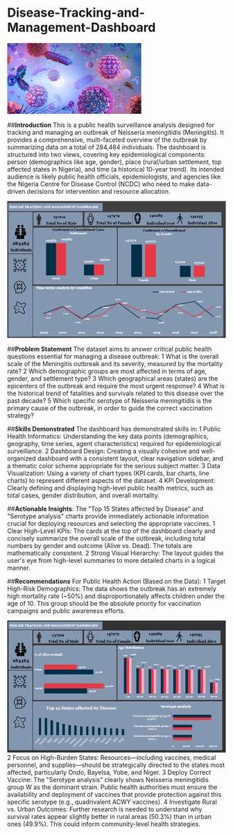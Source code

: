 # Disease-Tracking-and-Management-Dashboard
![](Disease_page.jpg)

##**Introduction**
This is a public health surveillance analysis designed for tracking and managing an outbreak of Neisseria meningitidis (Meningitis). It provides a comprehensive, multi-faceted overview of the outbreak by summarizing data on a total of 284,484 individuals. The dashboard is structured into two views, covering key epidemiological components: person (demographics like age, gender), place (rural/urban settlement, top affected states in Nigeria), and time (a historical 10-year trend). Its intended audience is likely public health officials, epidemiologists, and agencies like the Nigeria Centre for Disease Control (NCDC) who need to make data-driven decisions for intervention and resource allocation.

![](Disease_home.PNG)

##**Problem Statement**
The dataset aims to answer critical public health questions essential for managing a disease outbreak:
1 What is the overall scale of the Meningitis outbreak and its severity, measured by the mortality rate?
2 Which demographic groups are most affected in terms of age, gender, and settlement type?
3 Which geographical areas (states) are the epicenters of the outbreak and require the most urgent response?
4 What is the historical trend of fatalities and survivals related to this disease over the past decade?
5 Which specific serotype of Neisseria meningitidis is the primary cause of the outbreak, in order to guide the correct vaccination strategy?

##**Skills Demonstrated**
The dashboard has demonstrated skills in:
1  Public Health Informatics: Understanding the key data points (demographics, geography, time series, agent characteristics) required for epidemiological surveillance.
2  Dashboard Design: Creating a visually cohesive and well-organized dashboard with a consistent layout, clear navigation sidebar, and a thematic color scheme appropriate for the serious subject matter.
3  Data Visualization: Using a variety of chart types (KPI cards, bar charts, line charts) to represent different aspects of the dataset.
4  KPI Development: Clearly defining and displaying high-level public health metrics, such as total cases, gender distribution, and overall mortality.

##**Actionable Insights**: The "Top 15 States affected by Disease" and "Serotype analysis" charts provide immediately actionable information crucial for deploying resources and selecting the appropriate vaccines.
1  Clear High-Level KPIs: The cards at the top of the dashboard clearly and concisely summarize the overall scale of the outbreak, including total numbers by gender and outcome (Alive vs. Dead). The totals are mathematically consistent.
2  Strong Visual Hierarchy: The layout guides the user's eye from high-level summaries to more detailed charts in a logical manner.

##**Recommendations**
For Public Health Action (Based on the Data):
1  Target High-Risk Demographics: The data shows the outbreak has an extremely high mortality rate (~50%) and disproportionately affects children under the age of 10. This group should be the absolute priority for vaccination campaigns and public awareness efforts.

![](Disease_new.PNG)
2  Focus on High-Burden States: Resources—including vaccines, medical personnel, and supplies—should be strategically directed to the states most affected, particularly Ondo, Bayelsa, Yobe, and Niger.
3  Deploy Correct Vaccine: The "Serotype analysis" clearly shows Neisseria meningitidis group W as the dominant strain. Public health authorities must ensure the availability and deployment of vaccines that provide protection against this specific serotype (e.g., quadrivalent ACWY vaccines).
4  Investigate Rural vs. Urban Outcomes: Further research is needed to understand why survival rates appear slightly better in rural areas (50.3%) than in urban ones (49.9%). This could inform community-level health strategies.

